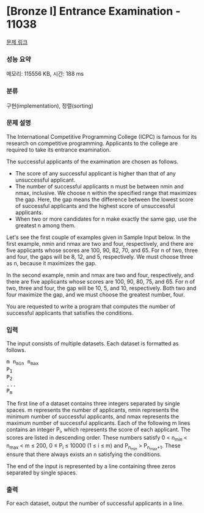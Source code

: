 # [Bronze I] Entrance Examination - 11038 

[문제 링크](https://www.acmicpc.net/problem/11038) 

### 성능 요약

메모리: 115556 KB, 시간: 188 ms

### 분류

구현(implementation), 정렬(sorting)

### 문제 설명

<p>The International Competitive Programming College (ICPC) is famous for its research on competitive programming. Applicants to the college are required to take its entrance examination.</p>

<p>The successful applicants of the examination are chosen as follows.</p>

<ul>
	<li>The score of any successful applicant is higher than that of any unsuccessful applicant.</li>
	<li>The number of successful applicants n must be between nmin and nmax, inclusive. We choose n within the specified range that maximizes the gap. Here, the gap means the difference between the lowest score of successful applicants and the highest score of unsuccessful applicants.</li>
	<li>When two or more candidates for n make exactly the same gap, use the greatest n among them.</li>
</ul>

<p>Let's see the first couple of examples given in Sample Input below. In the first example, nmin and nmax are two and four, respectively, and there are five applicants whose scores are 100, 90, 82, 70, and 65. For n of two, three and four, the gaps will be 8, 12, and 5, respectively. We must choose three as n, because it maximizes the gap.</p>

<p>In the second example, nmin and nmax are two and four, respectively, and there are five applicants whose scores are 100, 90, 80, 75, and 65. For n of two, three and four, the gap will be 10, 5, and 10, respectively. Both two and four maximize the gap, and we must choose the greatest number, four.</p>

<p>You are requested to write a program that computes the number of successful applicants that satisfies the conditions.</p>

### 입력 

 <p>The input consists of multiple datasets. Each dataset is formatted as follows.</p>

<pre>m n<sub>min</sub> n<sub>max</sub>
P<sub>1</sub>
P<sub>2</sub>
...
P<sub>m</sub></pre>

<p>The first line of a dataset contains three integers separated by single spaces. m represents the number of applicants, nmin represents the minimum number of successful applicants, and nmax represents the maximum number of successful applicants. Each of the following m lines contains an integer P<sub>i</sub>, which represents the score of each applicant. The scores are listed in descending order. These numbers satisfy 0 < n<sub>min</sub> < n<sub>max</sub> < m ≤ 200, 0 ≤ P<sub>i</sub> ≤ 10000 (1 ≤ i ≤ m) and P<sub>n<sub>min</sub></sub> > P<sub>n<sub>max</sub>+1</sub>. These ensure that there always exists an n satisfying the conditions.</p>

<p>The end of the input is represented by a line containing three zeros separated by single spaces.</p>

### 출력 

 <p>For each dataset, output the number of successful applicants in a line.</p>

